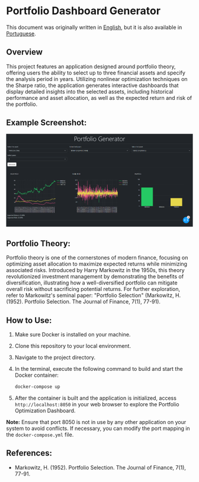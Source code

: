 # Portfolio Dashboard Generator

This document was originally written in [English](https://github.com/lucsalm/portfolio-generator-dash/blob/main/README.md), but it is also available in [Portuguese](https://github.com/lucsalm/portfolio-generator-dash/blob/main/README-pt-BR.md).

## Overview

This project features an application designed around portfolio theory, offering users the ability to select up to three financial assets and specify the analysis period in years. Utilizing nonlinear optimization techniques on the Sharpe ratio, the application generates interactive dashboards that display detailed insights into the selected assets, including historical performance and asset allocation, as well as the expected return and risk of the portfolio.

## Example Screenshot:

![Portfolio Optimization Dashboard](https://raw.githubusercontent.com/lucsalm/portfolio-generator-dash/main/portfolio-example.png)

## Portfolio Theory:

Portfolio theory is one of the cornerstones of modern finance, focusing on optimizing asset allocation to maximize expected returns while minimizing associated risks. Introduced by Harry Markowitz in the 1950s, this theory revolutionized investment management by demonstrating the benefits of diversification, illustrating how a well-diversified portfolio can mitigate overall risk without sacrificing potential returns. For further exploration, refer to Markowitz's seminal paper: "Portfolio Selection" (Markowitz, H. (1952). Portfolio Selection. The Journal of Finance, 7(1), 77-91).

## How to Use:

1. Make sure Docker is installed on your machine.
2. Clone this repository to your local environment.
3. Navigate to the project directory.
4. In the terminal, execute the following command to build and start the Docker container:

    ```bash
    docker-compose up
    ```

5. After the container is built and the application is initialized, access `http://localhost:8050` in your web browser to explore the Portfolio Optimization Dashboard.

**Note:** Ensure that port 8050 is not in use by any other application on your system to avoid conflicts. If necessary, you can modify the port mapping in the `docker-compose.yml` file.

## References:

- Markowitz, H. (1952). Portfolio Selection. The Journal of Finance, 7(1), 77-91.
